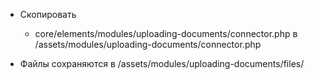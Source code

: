 - Скопировать

  - core/elements/modules/uploading-documents/connector.php в /assets/modules/uploading-documents/connector.php

- Файлы сохраняются в /assets/modules/uploading-documents/files/
